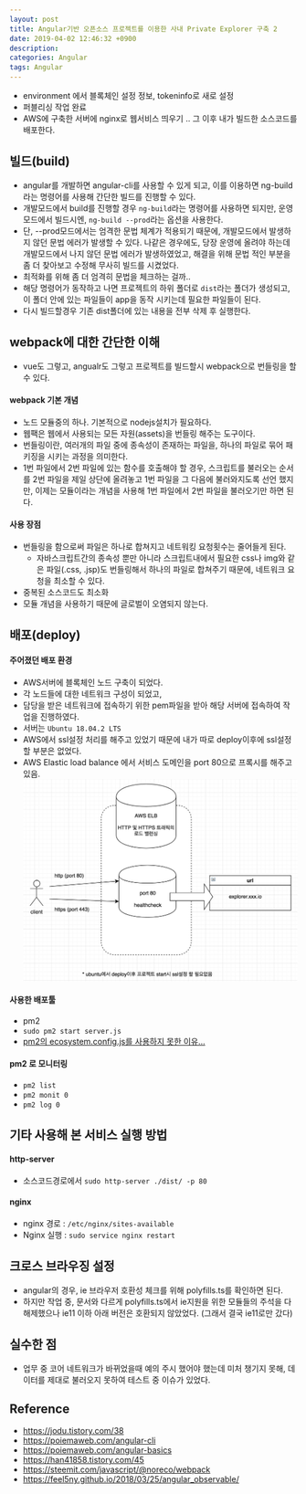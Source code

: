 ```yaml
---
layout: post
title: Angular기반 오픈소스 프로젝트를 이용한 사내 Private Explorer 구축 2
date: 2019-04-02 12:46:32 +0900
description:
categories: Angular
tags: Angular
---
```


- environment 에서 블록체인 설정 정보, tokeninfo로 새로 설정
- 퍼블리싱 작업 완료
- AWS에 구축한 서버에 nginx로 웹서비스 띄우기 .. 그 이후 내가 빌드한 소스코드를 배포한다.

## 빌드(build)

- angular를 개발하면 angular-cli를 사용할 수 있게 되고, 이를 이용하면 ng-build 라는 명령어를 사용해 간단한 빌드를 진행할 수 있다.
- 개발모드에서 build를 진행할 경우 `ng-build`라는 명령어를 사용하면 되지만, 운영 모드에서 빌드시엔, `ng-build --prod`라는 옵션을 사용한다.
- 단, --prod모드에서는 엄격한 문법 체계가 적용되기 때문에, 개발모드에서 발생하지 않던 문법 에러가 발생할 수 있다. 나같은 경우에도, 당장 운영에 올려야 하는데 개발모드에서 나지 않던 문법 에러가 발생하였었고, 해결을 위해 문법 적인 부분을 좀 더 찾아보고 수정해 무사히 빌드를 시켰었다.
- 최적화를 위해 좀 더 엄격히 문법을 체크하는 걸까..
- 해당 명령어가 동작하고 나면 프로젝트의 하위 폴더로 `dist`라는 폴더가 생성되고, 이 폴더 안에 있는 파일들이 app을 동작 시키는데 필요한 파일들이 된다.
- 다시 빌드할경우 기존 dist폴더에 있는 내용을 전부 삭제 후 실행한다.

## webpack에 대한 간단한 이해

- vue도 그렇고, angualr도 그렇고 프로젝트를 빌드할시 webpack으로 번들링을 할 수 있다.

#### webpack 기본 개념

- 노드 모듈중의 하나. 기본적으로 nodejs설치가 필요하다.
- 웹팩은 웹에서 사용되는 모든 자원(assets)을 번들링 해주는 도구이다.
- 번들링이란, 여러개의 파일 중에 종속성이 존재하는 파일을, 하나의 파일로 묶어 패키징을 시키는 과정을 의미한다.
- 1번 파일에서 2번 파일에 있는 함수를 호출해야 할 경우, 스크립트를 불러오는 순서를 2번 파일을 제일 상단에 올려놓고 1번 파일을 그 다음에 불러와지도록 선언 했지만, 이제는 모듈이라는 개념을 사용해 1번 파일에서 2번 파일을 불러오기만 하면 된다.

#### 사용 장점

- 번들링을 함으로써 파일은 하나로 합쳐지고 네트워킹 요청횟수는 줄어들게 된다.
  - 자바스크립트간의 종속성 뿐만 아니라 스크립트내에서 필요한 css나 img와 같은 파일(.css, .jsp)도 번들링해서 하나의 파일로 합쳐주기 때문에, 네트워크 요청을 최소할 수 있다.
- 중복된 소스코드도 최소화
- 모듈 개념을 사용하기 때문에 글로벌이 오염되지 않는다.

## 배포(deploy)

#### 주어졌던 배포 환경

- AWS서버에 블록체인 노드 구축이 되었다.
- 각 노드들에 대한 네트워크 구성이 되었고,
- 담당을 받은 네트워크에 접속하기 위한 pem파일을 받아 해당 서버에 접속하여 작업을 진행하였다.
- 서버는 `Ubuntu 18.04.2 LTS`
- AWS에서 ssl설정 처리를 해주고 있었기 때문에 내가 따로 deploy이후에 ssl설정할 부분은 없었다.
- AWS Elastic load balance 에서 서비스 도메인을 port 80으로 프록시를 해주고 있음.  
  ![이미지](/post_assets/2019-04-01/elb-flow.png)

#### 사용한 배포툴

- pm2
- `sudo pm2 start server.js`
- [pm2의 ecosystem.config.js를 사용하지 못한 이유...]()

#### pm2 로 모니터링

- `pm2 list`
- `pm2 monit 0`
- `pm2 log 0`

## 기타 사용해 본 서비스 실행 방법

#### http-server

- 소스코드경로에서 `sudo http-server ./dist/ -p 80`

#### nginx

- nginx 경로 : `/etc/nginx/sites-available`
- Nginx 실행 : `sudo service nginx restart`

## 크로스 브라우징 설정

- angular의 경우, ie 브라우저 호환성 체크를 위해 polyfills.ts를 확인하면 된다.
- 하지만 작업 중, 문서와 다르게 polyfills.ts에서 ie지원을 위한 모듈들의 주석을 다 해제했으나 ie11 이하 아래 버전은 호환되지 않았었다. (그래서 결국 ie11로만 갔다)

## 실수한 점

- 업무 중 코어 네트워크가 바뀌었을때 예의 주시 했어야 했는데 미처 챙기지 못해, 데이터를 제대로 불러오지 못하여 테스트 중 이슈가 있었다.

## Reference

- https://jodu.tistory.com/38
- https://poiemaweb.com/angular-cli
- https://poiemaweb.com/angular-basics
- https://han41858.tistory.com/45
- https://steemit.com/javascript/@noreco/webpack
- https://feel5ny.github.io/2018/03/25/angular_observable/
